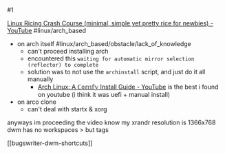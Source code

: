 #1

[Linux Ricing Crash Course (minimal, simple yet pretty rice for newbies) - YouTube](https://www.youtube.com/watch?v=SRqVuAUP2N0)
#linux/arch_based

- on arch itself #linux/arch_based/obstacle/lack_of_knowledge 
	- can't proceed installing arch
	- encountered this `waiting for automatic mirror selection (reflector) to complete`
	- solution was to not use the `archinstall` script, and just do it all manually
		- [Arch Linux: A ℂ𝕠𝕞𝕗𝕪 Install Guide - YouTube](https://www.youtube.com/watch?v=68z11VAYMS8) is the best i found on youtube (i think it was uefi + manual install)
- on arco clone
	- can't deal with startx & xorg

anyways im proceeding the video know
my xrandr resolution is 1366x768
dwm has no workspaces > but tags

[[bugswriter-dwm-shortcuts]]